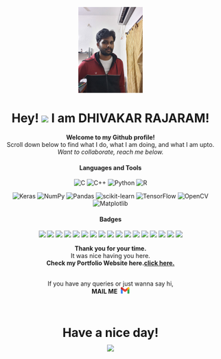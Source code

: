 <div align="center"><img src="./20211022_220715.jpg" style="height: 200px;"></div>
<h1 align="center">Hey! <img src="https://media.giphy.com/media/hvRJCLFzcasrR4ia7z/giphy.gif" width="40px"> I am DHIVAKAR RAJARAM!</h1>
<div align="center">
<b>
Welcome to my Github profile!</b> <br>
Scroll down below to find what I do, what I am doing, and what I am upto.<br>   
<i>Want to collaborate, reach me below.</i>
</p>

<div align="center">
  
  
  <h4>Languages and Tools</h4>     

![C](https://img.shields.io/badge/c-%2300599C.svg?style=for-the-badge&logo=c&logoColor=white&style=plastic) ![C++](https://img.shields.io/badge/c++-%2300599C.svg?style=for-the-badge&logo=c%2B%2B&logoColor=white&style=plastic) ![Python](https://img.shields.io/badge/python-3670A0?style=for-the-badge&logo=python&logoColor=ffdd54&style=plastic) ![R](https://img.shields.io/badge/-R-blue) 

![Keras](https://img.shields.io/badge/Keras-%23D00000.svg?style=for-the-badge&logo=Keras&logoColor=white&style=plastic)  ![NumPy](https://img.shields.io/badge/numpy-%23013243.svg?style=for-the-badge&logo=numpy&logoColor=white&style=plastic)  ![Pandas](https://img.shields.io/badge/pandas-%23150458.svg?style=for-the-badge&logo=pandas&logoColor=white&style=plastic)  ![scikit-learn](https://img.shields.io/badge/scikit--learn-%23F7931E.svg?style=for-the-badge&logo=scikit-learn&logoColor=white&style=plastic)  ![TensorFlow](https://img.shields.io/badge/TensorFlow-%23FF6F00.svg?style=for-the-badge&logo=TensorFlow&logoColor=white&style=plastic) ![OpenCV](https://img.shields.io/badge/opencv-%23white.svg?style=for-the-badge&logo=opencv&logoColor=white&style=plastic) ![Matplotlib](https://img.shields.io/badge/-Matplotlib-yellow)

<h4>Badges</h4>     
  <img src="https://images.credly.com/size/340x340/images/53caf8cc-b5e9-4424-b4a7-7b069fa13db4/Machine_Learning_with_Python.png" width="80px">
  <img src="https://images.credly.com/size/340x340/images/73ac7b07-679c-4c0e-94d9-8b9dc11efe59/Applied_Data_Science_with_Python.png" width="80px">
  <img src="https://images.credly.com/size/340x340/images/ba34cb1c-4344-43f5-9685-55e2e901c0f0/Data_Analysis_using_Python.png" width="80px">
  <img src="https://images.credly.com/size/340x340/images/747c6cdd-e728-446a-8e32-bbfb58fc04c7/Deep_Learning_-_Knowledge_2_Stars.png" width="80px">
  <img src="https://images.credly.com/size/340x340/images/28d68d08-7a26-4868-be2e-7bf32eeab4f8/Deep_Learning_Using_TensorFlow.png" width="80px">
  <img src="https://images.credly.com/size/340x340/images/4ec26fe5-fc52-4398-a675-7e77265f3b32/Accelerated_Deep_Learning_with_GPU.png" width="80px">
  <img src="https://images.credly.com/size/340x340/images/087eaefb-61a2-426b-ae74-74efca195667/Data_Visualization_Using_Python.png" width="80px">
  <img src="https://images.credly.com/size/340x340/images/d7321425-c989-4bf9-846a-cd2a647d213b/Data_Sci_Foundations_Level_2_-_CC_-_2019.png" width="80px">
  <img src="https://images.credly.com/size/340x340/images/de9471ce-018c-4bf4-af49-5c9c1d488613/Data_Science_Tools.png" width="80px">
  <img src="https://images.credly.com/size/340x340/images/dfd6eb51-4caa-4ffe-b107-85ece064370c/Data_Science_Methodologies.png" width="80px">
  <img src="https://images.credly.com/size/340x340/images/16d5a420-770b-4699-97ec-46708e3680c5/Big_Data_Found_Level_1_-_CC_-_2019.png" width="80px">
  <img src="https://images.credly.com/size/340x340/images/f4f08b45-aa38-4242-8b05-dcdac6811504/Deep_Learning_Essentials.png" width="80px">
  <img src="https://images.credly.com/size/340x340/images/84ac9eff-b8a2-4683-846b-f59887a73801/Python_101_Data_Science.png" width="80px">
  <img src="https://images.credly.com/size/340x340/images/5ca7b236-6105-4154-ba22-c8ae12ec1d8c/Data_Sci_Found_Level_1_-_CC_-_2019.png" width="80px">
  <img src="https://images.credly.com/size/340x340/images/7671b89f-4102-455a-be3a-0413b734a59b/IBM-Blockchain-Foundation-Developer-V2.png" width="80px">
  <img src="https://images.credly.com/size/340x340/images/98991f46-4c06-4f8b-a3ff-02a7e8768bb2/Google_Certs_IT.png" width="80px">
  <img src=" https://images.credly.com/size/340x340/images/edc3e3ad-2aed-42c7-85bb-f7a351e41f3f/IT_Automation_with_Python_2_2x__1_.png" width="80px">
<br>
  <p><b>Thank you for your time.</b><br>
    It was nice having you here.<br>
    <b>Check my Portfolio Website here.</b><a href="https://dhivakar.tech/"><b>click here.</b></a></p><br>
If you have any queries or just wanna say hi, <br><b>MAIL ME</b>&nbsp;
  <a href="mailto:dhivakar1010@gmail.com">
      <img width="20px" src="/assests/gmail.svg" />
  </a></p>
</div>
</br>
<h1 align="center">Have a nice day! <br><img src="https://media.giphy.com/media/hvRJCLFzcasrR4ia7z/giphy.gif" width="100px"></h1>
